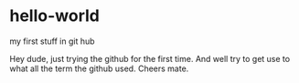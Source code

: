 # hello-world
my first stuff in git hub

Hey dude, just trying the github for the first time. And well try to get use to what all the term the github used. Cheers mate.
